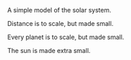 A simple model of the solar system.

Distance is to scale, but made small.

Every planet is to scale, but made small.

The sun is made extra small.
